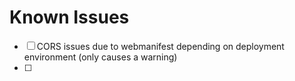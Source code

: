 # Known Issues

- [ ] CORS issues due to webmanifest depending on deployment environment (only causes a warning)
- [ ] 
